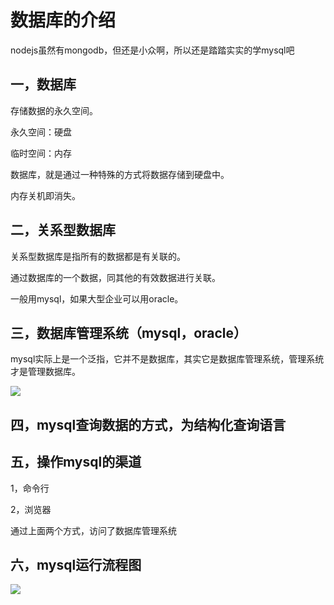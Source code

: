 # 数据库的介绍
nodejs虽然有mongodb，但还是小众啊，所以还是踏踏实实的学mysql吧

## 一，数据库

存储数据的永久空间。

永久空间：硬盘

临时空间：内存

数据库，就是通过一种特殊的方式将数据存储到硬盘中。

内存关机即消失。

## 二，关系型数据库

关系型数据库是指所有的数据都是有关联的。

通过数据库的一个数据，同其他的有效数据进行关联。

一般用mysql，如果大型企业可以用oracle。

## 三，数据库管理系统（mysql，oracle）

mysql实际上是一个泛指，它并不是数据库，其实它是数据库管理系统，管理系统才是管理数据库。

![](https://ws1.sinaimg.cn/large/006tKfTcly1flhm2npukzj30sg0c4gv5.jpg)

## 四，mysql查询数据的方式，为结构化查询语言

## 五，操作mysql的渠道

1，命令行

2，浏览器

通过上面两个方式，访问了数据库管理系统


## 六，mysql运行流程图

![](https://ws4.sinaimg.cn/large/006tNc79ly1flhuclrwhqj31ce0geqa2.jpg)








